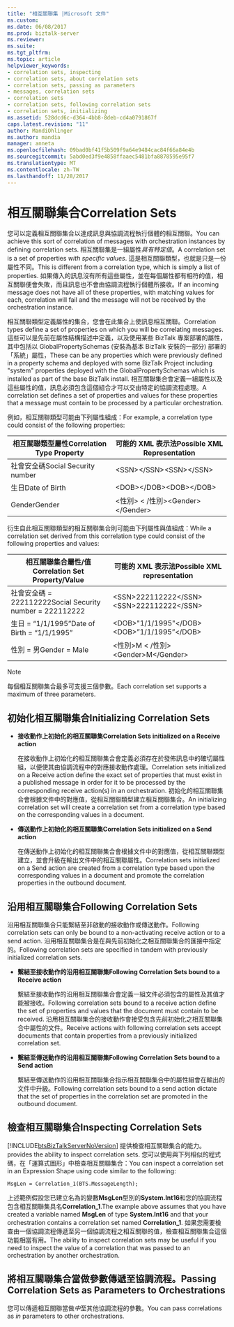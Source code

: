 ```yaml
---
title: "相互關聯集 |Microsoft 文件"
ms.custom: 
ms.date: 06/08/2017
ms.prod: biztalk-server
ms.reviewer: 
ms.suite: 
ms.tgt_pltfrm: 
ms.topic: article
helpviewer_keywords:
- correlation sets, inspecting
- correlation sets, about correlation sets
- correlation sets, passing as parameters
- messages, correlation sets
- correlation sets
- correlation sets, following correlation sets
- correlation sets, initializing
ms.assetid: 528dcd6c-d364-4bb8-8deb-cd4a0791867f
caps.latest.revision: "11"
author: MandiOhlinger
ms.author: mandia
manager: anneta
ms.openlocfilehash: 09bad0bf41f5b509f9a64e9484cac84f66a84e4b
ms.sourcegitcommit: 5abd0ed3f9e4858ffaaec5481bfa8878595e95f7
ms.translationtype: MT
ms.contentlocale: zh-TW
ms.lasthandoff: 11/28/2017
---
```

# <a name="correlation-sets"></a><span data-ttu-id="3d8a5-102">相互關聯集合</span><span class="sxs-lookup"><span data-stu-id="3d8a5-102">Correlation Sets</span></span>
<span data-ttu-id="3d8a5-103">您可以定義相互關聯集合以達成訊息與協調流程執行個體的相互關聯。</span><span class="sxs-lookup"><span data-stu-id="3d8a5-103">You can achieve this sort of correlation of messages with orchestration instances by defining correlation sets.</span></span> <span data-ttu-id="3d8a5-104">相互關聯集是一組屬性*具有特定值*。</span><span class="sxs-lookup"><span data-stu-id="3d8a5-104">A correlation set is a set of properties *with specific values*.</span></span> <span data-ttu-id="3d8a5-105">這是相互關聯類型，也就是只是一份屬性不同。</span><span class="sxs-lookup"><span data-stu-id="3d8a5-105">This is different from a correlation type, which is simply a list of properties.</span></span> <span data-ttu-id="3d8a5-106">如果傳入的訊息沒有所有這些屬性，並在每個屬性都有相符的值，相互關聯便會失敗，而且訊息也不會由協調流程執行個體所接收。</span><span class="sxs-lookup"><span data-stu-id="3d8a5-106">If an incoming message does not have all of these properties, with matching values for each, correlation will fail and the message will not be received by the orchestration instance.</span></span>  
  
 <span data-ttu-id="3d8a5-107">相互關聯類型定義屬性的集合，您會在此集合上使訊息相互關聯。</span><span class="sxs-lookup"><span data-stu-id="3d8a5-107">Correlation types define a set of properties on which you will be correlating messages.</span></span> <span data-ttu-id="3d8a5-108">這些可以是先前在屬性結構描述中定義，以及使用某些 BizTalk 專案部署的屬性，其中包括以 GlobalPropertySchemas (安裝為基本 BizTalk 安裝的一部分) 部署的「系統」屬性，</span><span class="sxs-lookup"><span data-stu-id="3d8a5-108">These can be any properties which were previously defined in a property schema and deployed with some BizTalk Project including "system" properties deployed with the GlobalPropertySchemas which is installed as part of the base BizTalk install.</span></span> <span data-ttu-id="3d8a5-109">相互關聯集合會定義一組屬性以及這些屬性的值，訊息必須包含這個組合才可以交由特定的協調流程處理。</span><span class="sxs-lookup"><span data-stu-id="3d8a5-109">A correlation set defines a set of properties and values for these properties that a message must contain to be processed by a particular orchestration.</span></span>  
  
 <span data-ttu-id="3d8a5-110">例如，相互關聯類型可能由下列屬性組成：</span><span class="sxs-lookup"><span data-stu-id="3d8a5-110">For example, a correlation type could consist of the following properties:</span></span>  
  
|<span data-ttu-id="3d8a5-111">相互關聯類型屬性</span><span class="sxs-lookup"><span data-stu-id="3d8a5-111">Correlation Type Property</span></span>|<span data-ttu-id="3d8a5-112">可能的 XML 表示法</span><span class="sxs-lookup"><span data-stu-id="3d8a5-112">Possible XML Representation</span></span>|  
|-------------------------------|---------------------------------|  
|<span data-ttu-id="3d8a5-113">社會安全碼</span><span class="sxs-lookup"><span data-stu-id="3d8a5-113">Social Security number</span></span>|<span data-ttu-id="3d8a5-114">\<SSN\>\</SSN\></span><span class="sxs-lookup"><span data-stu-id="3d8a5-114">\<SSN\>\</SSN\></span></span>|  
|<span data-ttu-id="3d8a5-115">生日</span><span class="sxs-lookup"><span data-stu-id="3d8a5-115">Date of Birth</span></span>|<span data-ttu-id="3d8a5-116">\<DOB\>\</DOB\></span><span class="sxs-lookup"><span data-stu-id="3d8a5-116">\<DOB\>\</DOB\></span></span>|  
|<span data-ttu-id="3d8a5-117">Gender</span><span class="sxs-lookup"><span data-stu-id="3d8a5-117">Gender</span></span>|<span data-ttu-id="3d8a5-118">\<性別\> \< /性別\></span><span class="sxs-lookup"><span data-stu-id="3d8a5-118">\<Gender\>\</Gender\></span></span>|  
  
 <span data-ttu-id="3d8a5-119">衍生自此相互關聯類型的相互關聯集合則可能由下列屬性與值組成：</span><span class="sxs-lookup"><span data-stu-id="3d8a5-119">While a correlation set derived from this correlation type could consist of the following properties and values:</span></span>  
  
|<span data-ttu-id="3d8a5-120">相互關聯集合屬性/值</span><span class="sxs-lookup"><span data-stu-id="3d8a5-120">Correlation Set Property/Value</span></span>|<span data-ttu-id="3d8a5-121">可能的 XML 表示法</span><span class="sxs-lookup"><span data-stu-id="3d8a5-121">Possible XML representation</span></span>|  
|-------------------------------------|---------------------------------|  
|<span data-ttu-id="3d8a5-122">社會安全碼 = 222112222</span><span class="sxs-lookup"><span data-stu-id="3d8a5-122">Social Security number = 222112222</span></span>|<span data-ttu-id="3d8a5-123">\<SSN\>222112222\</SSN\></span><span class="sxs-lookup"><span data-stu-id="3d8a5-123">\<SSN\>222112222\</SSN\></span></span>|  
|<span data-ttu-id="3d8a5-124">生日 = “1/1/1995”</span><span class="sxs-lookup"><span data-stu-id="3d8a5-124">Date of Birth = “1/1/1995”</span></span>|<span data-ttu-id="3d8a5-125">\<DOB\>"1/1/1995"\</DOB\></span><span class="sxs-lookup"><span data-stu-id="3d8a5-125">\<DOB\>”1/1/1995”\</DOB\></span></span>|  
|<span data-ttu-id="3d8a5-126">性別 = 男</span><span class="sxs-lookup"><span data-stu-id="3d8a5-126">Gender = Male</span></span>|<span data-ttu-id="3d8a5-127">\<性別\>M \< /性別\></span><span class="sxs-lookup"><span data-stu-id="3d8a5-127">\<Gender\>M\</Gender\></span></span>|  
  
> [!NOTE]
>  <span data-ttu-id="3d8a5-128">每個相互關聯集合最多可支援三個參數。</span><span class="sxs-lookup"><span data-stu-id="3d8a5-128">Each correlation set supports a maximum of three parameters.</span></span>  
  
## <a name="initializing-correlation-sets"></a><span data-ttu-id="3d8a5-129">初始化相互關聯集合</span><span class="sxs-lookup"><span data-stu-id="3d8a5-129">Initializing Correlation Sets</span></span>  
  
-   <span data-ttu-id="3d8a5-130">**接收動作上初始化的相互關聯集**</span><span class="sxs-lookup"><span data-stu-id="3d8a5-130">**Correlation Sets initialized on a Receive action**</span></span>  
  
     <span data-ttu-id="3d8a5-131">在接收動作上初始化的相互關聯集合會定義必須存在於發佈訊息中的確切屬性組，以便使其由協調流程中的對應接收動作處理。</span><span class="sxs-lookup"><span data-stu-id="3d8a5-131">Correlation sets initialized on a Receive action define the exact set of properties that must exist in a published message in order for it to be processed by the corresponding receive action(s) in an orchestration.</span></span> <span data-ttu-id="3d8a5-132">初始化的相互關聯集合會根據文件中的對應值，從相互關聯類型建立相互關聯集合。</span><span class="sxs-lookup"><span data-stu-id="3d8a5-132">An initializing correlation set will create a correlation set from a correlation type based on the corresponding values in a document.</span></span>  
  
-   <span data-ttu-id="3d8a5-133">**傳送動作上初始化的相互關聯集**</span><span class="sxs-lookup"><span data-stu-id="3d8a5-133">**Correlation Sets initialized on a Send action**</span></span>  
  
     <span data-ttu-id="3d8a5-134">在傳送動作上初始化的相互關聯集合會根據文件中的對應值，從相互關聯類型建立，並會升級在輸出文件中的相互關聯屬性。</span><span class="sxs-lookup"><span data-stu-id="3d8a5-134">Correlation sets initialized on a Send action are created from a correlation type based upon the corresponding values in a document and promote the correlation properties in the outbound document.</span></span>  
  
## <a name="following-correlation-sets"></a><span data-ttu-id="3d8a5-135">沿用相互關聯集合</span><span class="sxs-lookup"><span data-stu-id="3d8a5-135">Following Correlation Sets</span></span>  
 <span data-ttu-id="3d8a5-136">沿用相互關聯集合只能繫結至非啟動的接收動作或傳送動作。</span><span class="sxs-lookup"><span data-stu-id="3d8a5-136">Following correlation sets can only be bound to a non-activating receive action or to a send action.</span></span> <span data-ttu-id="3d8a5-137">沿用相互關聯集合是在與先前初始化之相互關聯集合的匯接中指定的。</span><span class="sxs-lookup"><span data-stu-id="3d8a5-137">Following correlation sets are specified in tandem with previously initialized correlation sets.</span></span>  
  
-   <span data-ttu-id="3d8a5-138">**繫結至接收動作的沿用相互關聯集**</span><span class="sxs-lookup"><span data-stu-id="3d8a5-138">**Following Correlation Sets bound to a Receive action**</span></span>  
  
     <span data-ttu-id="3d8a5-139">繫結至接收動作的沿用相互關聯集合會定義一組文件必須包含的屬性及其值才能被接收。</span><span class="sxs-lookup"><span data-stu-id="3d8a5-139">Following correlation sets bound to a receive action define the set of properties and values that the document must contain to be received.</span></span>  <span data-ttu-id="3d8a5-140">沿用相互關聯集合的接收動作會接受包含先前初始化之相互關聯集合中屬性的文件。</span><span class="sxs-lookup"><span data-stu-id="3d8a5-140">Receive actions with following correlation sets accept documents that contain properties from a previously initialized correlation set.</span></span>  
  
-   <span data-ttu-id="3d8a5-141">**繫結至傳送動作的沿用相互關聯集**</span><span class="sxs-lookup"><span data-stu-id="3d8a5-141">**Following Correlation Sets bound to a Send action**</span></span>  
  
     <span data-ttu-id="3d8a5-142">繫結至傳送動作的沿用相互關聯集合指示相互關聯集合中的屬性組會在輸出的文件中升級。</span><span class="sxs-lookup"><span data-stu-id="3d8a5-142">Following correlation sets bound to a send action dictate that the set of properties in the correlation set are promoted in the outbound document.</span></span>  
  
## <a name="inspecting-correlation-sets"></a><span data-ttu-id="3d8a5-143">檢查相互關聯集合</span><span class="sxs-lookup"><span data-stu-id="3d8a5-143">Inspecting Correlation Sets</span></span>  
 [!INCLUDE[btsBizTalkServerNoVersion](../includes/btsbiztalkservernoversion-md.md)]<span data-ttu-id="3d8a5-144"> 提供檢查相互關聯集合的能力。</span><span class="sxs-lookup"><span data-stu-id="3d8a5-144"> provides the ability to inspect correlation sets.</span></span> <span data-ttu-id="3d8a5-145">您可以使用與下列相似的程式碼，在「運算式圖形」中檢查相互關聯集合：</span><span class="sxs-lookup"><span data-stu-id="3d8a5-145">You can inspect a correlation set in an Expression Shape using code similar to the following:</span></span>  
  
```  
MsgLen = Correlation_1(BTS.MessageLength);  
```  
  
 <span data-ttu-id="3d8a5-146">上述範例假設您已建立名為的變數**MsgLen**型別的**System.Int16**和您的協調流程包含相互關聯集具名**Correlation_1**.</span><span class="sxs-lookup"><span data-stu-id="3d8a5-146">The example above assumes that you have created a variable named **MsgLen** of type **System.Int16** and that your orchestration contains a correlation set named **Correlation_1**.</span></span> <span data-ttu-id="3d8a5-147">如果您需要檢查由一個協調流程傳遞至另一個協調流程之相互關聯的值，檢查相互關聯集合這個功能相當有用。</span><span class="sxs-lookup"><span data-stu-id="3d8a5-147">The ability to inspect correlation sets may be useful if you need to inspect the value of a correlation that was passed to an orchestration by another orchestration.</span></span>  
  
## <a name="passing-correlation-sets-as-parameters-to-orchestrations"></a><span data-ttu-id="3d8a5-148">將相互關聯集合當做參數傳遞至協調流程。</span><span class="sxs-lookup"><span data-stu-id="3d8a5-148">Passing Correlation Sets as Parameters to Orchestrations</span></span>  
 <span data-ttu-id="3d8a5-149">您可以傳遞相互關聯當做*中*至其他協調流程的參數。</span><span class="sxs-lookup"><span data-stu-id="3d8a5-149">You can pass correlations as *in* parameters to other orchestrations.</span></span>